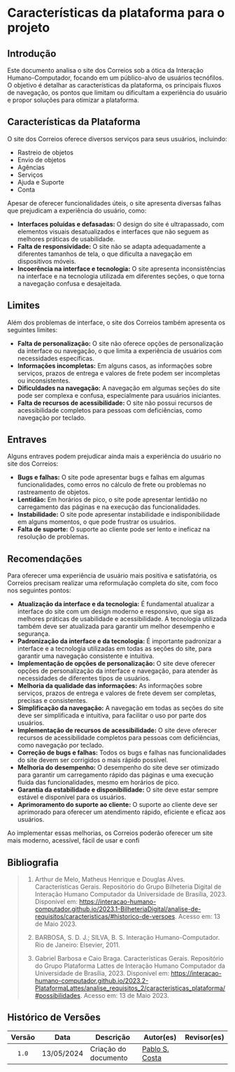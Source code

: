 # Características da plataforma para o projeto

## Introdução

Este documento analisa o site dos Correios sob a ótica da Interação Humano-Computador, focando em um público-alvo de usuários tecnófilos. O objetivo é detalhar as características da plataforma, os principais fluxos de navegação, os pontos que limitam ou dificultam a experiência do usuário e propor soluções para otimizar a plataforma.

## Características da Plataforma

O site dos Correios oferece diversos serviços para seus usuários, incluindo:

* Rastreio de objetos
* Envio de objetos
* Agências
* Serviços
* Ajuda e Suporte
* Conta

Apesar de oferecer funcionalidades úteis, o site apresenta diversas falhas que prejudicam a experiência do usuário, como:

* **Interfaces poluídas e defasadas:** O design do site é ultrapassado, com elementos visuais desatualizados e interfaces que não seguem as melhores práticas de usabilidade. 
* **Falta de responsividade:** O site não se adapta adequadamente a diferentes tamanhos de tela, o que dificulta a navegação em dispositivos móveis.
* **Incoerência na interface e tecnologia:** O site apresenta inconsistências na interface e na tecnologia utilizada em diferentes seções, o que torna a navegação confusa e desajeitada.

## Limites

Além dos problemas de interface, o site dos Correios também apresenta os seguintes limites:

* **Falta de personalização:** O site não oferece opções de personalização da interface ou navegação, o que limita a experiência de usuários com necessidades específicas.
* **Informações incompletas:** Em alguns casos, as informações sobre serviços, prazos de entrega e valores de frete podem ser incompletas ou inconsistentes.
* **Dificuldades na navegação:** A navegação em algumas seções do site pode ser complexa e confusa, especialmente para usuários iniciantes.
* **Falta de recursos de acessibilidade:** O site não possui recursos de acessibilidade completos para pessoas com deficiências, como navegação por teclado.

## Entraves

Alguns entraves podem prejudicar ainda mais a experiência do usuário no site dos Correios:

* **Bugs e falhas:** O site pode apresentar bugs e falhas em algumas funcionalidades, como erros no cálculo de frete ou problemas no rastreamento de objetos.
* **Lentidão:** Em horários de pico, o site pode apresentar lentidão no carregamento das páginas e na execução das funcionalidades.
* **Instabilidade:** O site pode apresentar instabilidade e indisponibilidade em alguns momentos, o que pode frustrar os usuários.
* **Falta de suporte:** O suporte ao cliente pode ser lento e ineficaz na resolução de problemas.

## Recomendações

Para oferecer uma experiência de usuário mais positiva e satisfatória, os Correios precisam realizar uma reformulação completa do site, com foco nos seguintes pontos:

* **Atualização da interface e da tecnologia:** É fundamental atualizar a interface do site com um design moderno e responsivo, que siga as melhores práticas de usabilidade e acessibilidade. A tecnologia utilizada também deve ser atualizada para garantir um melhor desempenho e segurança.
* **Padronização da interface e da tecnologia:** É importante padronizar a interface e a tecnologia utilizadas em todas as seções do site, para garantir uma navegação consistente e intuitiva.
* **Implementação de opções de personalização:** O site deve oferecer opções de personalização da interface e navegação, para atender às necessidades de diferentes tipos de usuários.
* **Melhoria da qualidade das informações:** As informações sobre serviços, prazos de entrega e valores de frete devem ser completas, precisas e consistentes.
* **Simplificação da navegação:** A navegação em todas as seções do site deve ser simplificada e intuitiva, para facilitar o uso por parte dos usuários.
* **Implementação de recursos de acessibilidade:** O site deve oferecer recursos de acessibilidade completos para pessoas com deficiências, como navegação por teclado.
* **Correção de bugs e falhas:** Todos os bugs e falhas nas funcionalidades do site devem ser corrigidos o mais rápido possível.
* **Melhoria do desempenho:** O desempenho do site deve ser otimizado para garantir um carregamento rápido das páginas e uma execução fluida das funcionalidades, mesmo em horários de pico.
* **Garantia da estabilidade e disponibilidade:** O site deve estar sempre estável e disponível para os usuários.
* **Aprimoramento do suporte ao cliente:** O suporte ao cliente deve ser aprimorado para oferecer um atendimento rápido, eficiente e eficaz aos usuários.

Ao implementar essas melhorias, os Correios poderão oferecer um site mais moderno, acessível, fácil de usar e confi

## Bibliografia

> 1. Arthur de Melo, Matheus Henrique e Douglas Alves. Características Gerais. Repositório do Grupo Bilheteria Digital de Interação Humano Computador da Universidade de Brasília, 2023. Disponível em: <https://interacao-humano-computador.github.io/2023.1-BilheteriaDigital/analise-de-requisitos/caracteristicas/#historico-de-versoes>. Acesso em: 13 de Maio 2023.
>
> 2. BARBOSA, S. D. J.; SILVA, B. S. Interação Humano-Computador. Rio de Janeiro: Elsevier, 2011.
>
> 3. Gabriel Barbosa e Caio Braga. Características Gerais. Repositório do Grupo Plataforma Lattes de Interação Humano Computador da Universidade de Brasília, 2023. Disponível em: <https://interacao-humano-computador.github.io/2023.2-PlataformaLattes/analise_requisitos_2/caracteristicas_plataforma/#possibilidades>. Acesso em: 13 de Maio 2023.
>

## Histórico de Versões

| Versão | Data | Descrição | Autor(es) | Revisor(es) |
| :----: | :--: | --------- | ----------- | ------ |
| `1.0`  | 13/05/2024 | Criação do documento | [Pablo S. Costa](https://github.com/pabloheika)  |  |

[ClaudioGH]: https://github.com/claudiohsc
[EliasGH]: https://github.com/EliasOliver21
[GabrielBGH]: https://github.com/Bertolazi
[GabrielFGH]: https://github.com/MMcLovin
[PabloGH]: https://github.com/pabloheika
[RicardoGH]: https://www.github.com/avmricardo